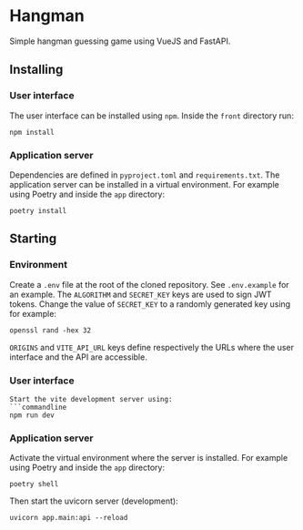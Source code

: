 # Hangman

Simple hangman guessing game using VueJS and FastAPI.

## Installing

### User interface

The user interface can be installed using `npm`. Inside the `front` directory run:
```commandline
npm install
```
### Application server

Dependencies are defined in `pyproject.toml` and `requirements.txt`.
The application server can be installed in a virtual environment. For example using Poetry and inside the `app` directory:
```commandline
poetry install
```

## Starting

### Environment
Create a `.env` file at the root of the cloned repository. See `.env.example` for an example.
The `ALGORITHM` and `SECRET_KEY` keys are used to sign JWT tokens.
Change the value of `SECRET_KEY` to a randomly generated key using for example:
```commandline
openssl rand -hex 32
```
`ORIGINS` and `VITE_API_URL` keys define respectively the URLs where the user interface and the API are accessible.

### User interface
```
Start the vite development server using:
```commandline
npm run dev
```

### Application server
Activate the virtual environment where the server is installed. For example using Poetry and inside the `app` directory:
```commandline
poetry shell
```
Then start the uvicorn server (development):
```commandline
uvicorn app.main:api --reload
